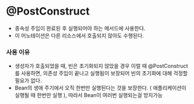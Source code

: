 # @PostConstruct

- 종속성 주입이 완료된 후 실행되어야 하는 메서드에 사용한다.
- 이 어노테이션은 다른 리소스에서 호출되지 않아도 수행된다.

### 사용 이유
- 생성자가 호출되었을 때, 빈은 초기화되지 않았을 경우 이럴 때 @PostConstruct를 사용하면,
의존성 주입이 끝나고 실행됨이 보장되어 빈의 초기화에 대해 걱정할 필요가 없다.
- Bean의 생애 주기에서 오직 한번만 실행된다는 것을 보장한다. ( 애플리케이션이 실행될 때 한번만 실행 ), 따라서 Bean이 여러번 실행되는걸 방지가능

